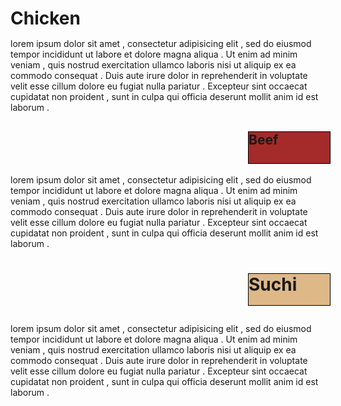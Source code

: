 <!DOCTYPE html>
<html>
<head>
<meta charset="utf-8">
<meta name="viewport" content="width=device-width, initial-scale=1">
<title>Responsive Layout</title>
<style>

/********** Base styles **********/
* {
  box-sizing: border-box;
}
h1 {
  margin-bottom: 15px;
}

p {
  border: 1px solid black;
  background-color: gray;
  width: 90%;
  height: 150px;
  margin-right: auto;
  margin-left: auto;
  font-family: Helvetica;
  color: white;
}

/* Simple Responsive Framework. */
.row {
  width: 100%;
}

/********** Large devices only **********/
@media (min-width: 992px) {
  .col-lg-1, .col-lg-2, .col-lg-3, .col-lg-4, .col-lg-5, .col-lg-6, .col-lg-7, .col-lg-8, .col-lg-9, .col-lg-10, .col-lg-11, .col-lg-12 {
    float: left;
    border: 1px solid green;
  }
  .col-lg-1 {
    width: 8.33%;
  }
  .col-lg-2 {
    width: 16.66%;
  }
  .col-lg-3 {
    width: 25%;
  }
  .col-lg-4 {
    width: 33.33%;
  }
  .col-lg-5 {
    width: 41.66%;
  }
  .col-lg-6 {
    width: 50%;
  }
  .col-lg-7 {
    width: 58.33%;
  }
  .col-lg-8 {
    width: 66.66%;
  }
  .col-lg-9 {
    width: 74.99%;
  }
  .col-lg-10 {
    width: 83.33%;
  }
  .col-lg-11 {
    width: 91.66%;
  }
  .col-lg-12 {
    width: 100%;
  }
}

/********** Medium devices only **********/
@media (min-width: 768px) and (max-width: 991px) {
  .col-md-1, .col-md-2, .col-md-3, .col-md-4, .col-md-5, .col-md-6, .col-md-7, .col-md-8, .col-md-9, .col-md-10, .col-md-11, .col-md-12 {
    float: left;
    border: 1px solid green;
  }
  .col-md-1 {
    width: 8.33%;
  }
  .col-md-2 {
    width: 16.66%;
  }
  .col-md-3 {
    width: 25%;
  }
  .col-md-4 {
    width: 33.33%;
  }
  .col-md-5 {
    width: 41.66%;
  }
  .col-md-6 {
    width: 50%;
  }
  .col-md-7 {
    width: 58.33%;
  }
  .col-md-8 {
    width: 66.66%;
  }
  .col-md-9 {
    width: 74.99%;
  }
  .col-md-10 {
    width: 83.33%;
  }
  .col-md-11 {
    width: 91.66%;
  }
  .col-md-12 {
    width: 100%;
  }
}

h1 {
  border: 1px solid black;
  background-color: pink;
  width: 130px;
  height: 50px;
  position: relative;
  left: 380px;  
}
h2{
  border: 1px solid black;
  background-color: #A52A2A;
  width: 130px;
  height: 50px;
  position: relative;
  left: 380px;  
  font-size: 200%; 
}
h3 {
  border: 1px solid black;
  background-color: #DEB887;
  width: 130px;
  height: 50px;
  position: relative;
  left: 380px; 
   font-size: 200%; 
}
</style>
</head>
<body>


<div class="row">
  <div class="col-lg-4 col-md-6"><h1>Chicken</h1>
<p>lorem ipsum dolor sit amet , consectetur adipisicing elit , sed do eiusmod tempor incididunt ut labore et dolore magna aliqua . Ut enim ad minim veniam , quis nostrud exercitation ullamco laboris nisi ut aliquip ex ea commodo consequat . Duis aute irure dolor in reprehenderit in voluptate velit esse cillum dolore eu fugiat nulla pariatur . Excepteur sint occaecat cupidatat non proident , sunt in culpa qui officia deserunt mollit anim id est laborum .</p>
  </div>
  <div class="col-lg-4 col-md-6"><h2>Beef</h2>
<p>lorem ipsum dolor sit amet , consectetur adipisicing elit , sed do eiusmod tempor incididunt ut labore et dolore magna aliqua . Ut enim ad minim veniam , quis nostrud exercitation ullamco laboris nisi ut aliquip ex ea commodo consequat . Duis aute irure dolor in reprehenderit in voluptate velit esse cillum dolore eu fugiat nulla pariatur . Excepteur sint occaecat cupidatat non proident , sunt in culpa qui officia deserunt mollit anim id est laborum .</p>
  </div>
  <div class="col-lg-4 col-md-6"><h3>Suchi</h3>
<p>lorem ipsum dolor sit amet , consectetur adipisicing elit , sed do eiusmod tempor incididunt ut labore et dolore magna aliqua . Ut enim ad minim veniam , quis nostrud exercitation ullamco laboris nisi ut aliquip ex ea commodo consequat . Duis aute irure dolor in reprehenderit in voluptate velit esse cillum dolore eu fugiat nulla pariatur . Excepteur sint occaecat cupidatat non proident , sunt in culpa qui officia deserunt mollit anim id est laborum .</p>
  </div>
  
</div>

</body>
</html>
